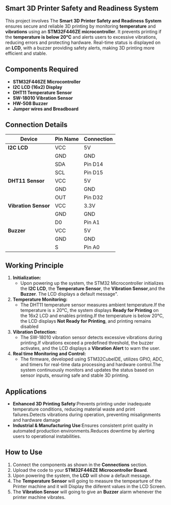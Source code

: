 ## Smart 3D Printer Safety and Readiness System
This project involves The **Smart 3D Printer Safety and Readiness System** ensures secure and reliable 3D printing by monitoring **temperature** and **vibrations** using an **STM32F446ZE microcontroller**. It prevents printing if the **temperature is below 20°C** and alerts users to excessive vibrations, reducing errors and protecting hardware. Real-time status is displayed on an **LCD**, with a buzzer providing safety alerts, making 3D printing more efficient and stable.
## Components Required
- **STM32F446ZE Microcontroller**
- **I2C LCD (16x2) Display**
- **DHT11 Temperature Sensor**
- **SW-18010 Vibration Sensor**
- **HW-508 Buzzer**
- **Jumper wires and Breadboard**
## Connection Details
| **Device**         | **Pin Name**    | **Connection** |
|--------------------|-----------------|----------------|
| **I2C LCD**        | VCC             | 5V             |
|                    | GND             | GND            |
|                    | SDA             | Pin D14        |
|                    | SCL             | Pin D15        |
| **DHT11 Sensor**   | VCC             | 5V             |
|                    | GND             | GND            |
|                    | OUT             | Pin D32        |
|**Vibration Sensor**| VCC             | 3.3V           |
|                    | GND             | GND            |
|                    | D0              | Pin A1         |
|   **Buzzer**       | VCC             | 5V             |
|                    | GND             | GND            |
|                    | S               | Pin A0         |
  
## Working Principle
1. **Initialization:**
   - Upon powering up the system, the STM32 Microcontroller initializes the **I2C LCD**, the **Temperature Sensor**, the **Vibration Sensor**,and the **Buzzer**. The LCD displays a default message".
2. **Temperature Monitoring:**
   - The DHT11 temperature sensor measures ambient temperature.If the temperature is ≥ 20°C, the system displays **Ready for Printing** on the 16x2 LCD and enables printing.If the temperature is below 20°C, the LCD displays **Not Ready for Printing**, and printing remains disabled
3. **Vibration Detection:**
   - The SW-18010 vibration sensor detects excessive vibrations during printing.If vibrations exceed a predefined threshold, the buzzer activates, and the LCD displays a **Vibration Alert** to warn the user.
4. **Real time Monitoring and Control:**
   - The firmware, developed using STM32CubeIDE, utilizes GPIO, ADC, and timers for real-time data processing and hardware control.The system continuously monitors and updates the status based on sensor inputs, ensuring safe and stable 3D printing.

## Applications
- **Enhanced 3D Printing Safety**:Prevents printing under inadequate temperature conditions, reducing material waste and print failures.Detects vibrations during operation, preventing misalignments and hardware damage
- **Industrial & Manufacturing Use**:Ensures consistent print quality in automated production environments.Reduces downtime by
  alerting users to operational instabilities.
## How to Use
1. Connect the components as shown in the **Connections** section.
2. Upload the code to your **STM32F446ZE Microcontroller Board**.
3. Upon powering the system, the **LCD** will show a default message.
4. The **Temperature Sensor** will going to measure the tempearture of the Printer machine and it will Display the diiferent values in the LCD Screen.
5. The **Vibration Sensor** will going to give an **Buzzer** alarm whenever the printer machine vibrates.
